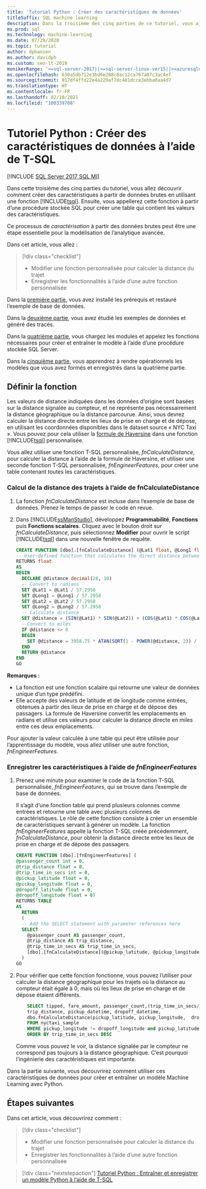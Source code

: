 ```yaml
---
title: 'Tutoriel Python : Créer des caractéristiques de données'
titleSuffix: SQL machine learning
description: Dans la troisième des cinq parties de ce tutoriel, vous ajouterez des calculs aux procédures stockées à utiliser dans des modèles Machine Learning Python avec SQL Machine Learning.
ms.prod: sql
ms.technology: machine-learning
ms.date: 07/29/2020
ms.topic: tutorial
author: dphansen
ms.author: davidph
ms.custom: seo-lt-2019
monikerRange: '>=sql-server-2017||>=sql-server-linux-ver15||>=azuresqldb-mi-current'
ms.openlocfilehash: 630a5db712e3bd6e288c0ac12ca767a07c3ac4ef
ms.sourcegitcommit: 917df4ffd22e4a229af7dc481dcce3ebba0aa4d7
ms.translationtype: HT
ms.contentlocale: fr-FR
ms.lasthandoff: 02/10/2021
ms.locfileid: "100339708"
---
```

# <a name="python-tutorial-create-data-features-using-t-sql"></a>Tutoriel Python : Créer des caractéristiques de données à l’aide de T-SQL
[!INCLUDE [SQL Server 2017 SQL MI](../../includes/applies-to-version/sqlserver2017-asdbmi.md)]

Dans cette troisième des cinq parties du tutoriel, vous allez découvrir comment créer des caractéristiques à partir de données brutes en utilisant une fonction [!INCLUDE[tsql](../../includes/tsql-md.md)]. Ensuite, vous appellerez cette fonction à partir d’une procédure stockée SQL pour créer une table qui contient les valeurs des caractéristiques.

Ce processus de *caractérisation* à partir des données brutes peut être une étape essentielle pour la modélisation de l’analytique avancée.

Dans cet article, vous allez :

> [!div class="checklist"]
> + Modifier une fonction personnalisée pour calculer la distance du trajet
> + Enregistrer les fonctionnalités à l’aide d’une autre fonction personnalisée

Dans la [première partie](python-taxi-classification-introduction.md), vous avez installé les prérequis et restauré l’exemple de base de données.

Dans la [deuxième partie](python-taxi-classification-explore-data.md), vous avez étudié les exemples de données et généré des tracés.

Dans la [quatrième partie](python-taxi-classification-train-model.md), vous chargez les modules et appelez les fonctions nécessaires pour créer et entraîner le modèle à l’aide d’une procédure stockée SQL Server.

Dans la [cinquième partie](python-taxi-classification-deploy-model.md), vous apprendrez à rendre opérationnels les modèles que vous avez formés et enregistrés dans la quatrième partie.

## <a name="define-the-function"></a>Définir la fonction

Les valeurs de distance indiquées dans les données d’origine sont basées sur la distance signalée au compteur, et ne représente pas nécessairement la distance géographique ou la distance parcourue. Ainsi, vous devrez calculer la distance directe entre les lieux de prise en charge et de dépose, en utilisant les coordonnées disponibles dans le dataset source « NYC Taxi ». Vous pouvez pour cela utiliser la [formule de Haversine](https://en.wikipedia.org/wiki/Haversine_formula) dans une fonction [!INCLUDE[tsql](../../includes/tsql-md.md)] personnalisée.

Vous allez utiliser une fonction T-SQL personnalisée, _fnCalculateDistance_, pour calculer la distance à l’aide de la formule de Haversine, et utiliser une seconde fonction T-SQL personnalisée, _fnEngineerFeatures_, pour créer une table contenant toutes les caractéristiques.

### <a name="calculate-trip-distance-using-fncalculatedistance"></a>Calcul de la distance des trajets à l’aide de fnCalculateDistance

1. La fonction _fnCalculateDistance_ est incluse dans l’exemple de base de données. Prenez le temps de passer le code en revue.
  
2. Dans [!INCLUDE[ssManStudio](../../includes/ssmanstudio-md.md)], développez **Programmabilité**, **Fonctions** puis **Fonctions scalaires**.
   Cliquez avec le bouton droit sur _fnCalculateDistance_, puis sélectionnez **Modifier** pour ouvrir le script [!INCLUDE[tsql](../../includes/tsql-md.md)] dans une nouvelle fenêtre de requête.
  
   ```sql
   CREATE FUNCTION [dbo].[fnCalculateDistance] (@Lat1 float, @Long1 float, @Lat2 float, @Long2 float)
   -- User-defined function that calculates the direct distance between two geographical coordinates
   RETURNS float
   AS
   BEGIN
     DECLARE @distance decimal(28, 10)
     -- Convert to radians
     SET @Lat1 = @Lat1 / 57.2958
     SET @Long1 = @Long1 / 57.2958
     SET @Lat2 = @Lat2 / 57.2958
     SET @Long2 = @Long2 / 57.2958
     -- Calculate distance
     SET @distance = (SIN(@Lat1) * SIN(@Lat2)) + (COS(@Lat1) * COS(@Lat2) * COS(@Long2 - @Long1))
     --Convert to miles
     IF @distance <> 0
     BEGIN
       SET @distance = 3958.75 * ATAN(SQRT(1 - POWER(@distance, 2)) / @distance);
     END
     RETURN @distance
   END
   GO
   ```

**Remarques :**

+ La fonction est une fonction scalaire qui retourne une valeur de données unique d’un type prédéfini.
+ Elle accepte des valeurs de latitude et de longitude comme entrées, obtenues à partir des lieux de prise en charge et de dépose des passagers. La formule de Haversine convertit les emplacements en radians et utilise ces valeurs pour calculer la distance directe en miles entre ces deux emplacements.

Pour ajouter la valeur calculée à une table qui peut être utilisée pour l’apprentissage du modèle, vous allez utiliser une autre fonction, _fnEngineerFeatures_.

### <a name="save-the-features-using-_fnengineerfeatures_"></a>Enregistrer les caractéristiques à l’aide de _fnEngineerFeatures_

1. Prenez une minute pour examiner le code de la fonction T-SQL personnalisée, _fnEngineerFeatures_, qui se trouve dans l’exemple de base de données.
  
   Il s’agit d’une fonction table qui prend plusieurs colonnes comme entrées et retourne une table avec plusieurs colonnes de caractéristiques.  Le rôle de cette fonction consiste à créer un ensemble de caractéristiques servant à générer un modèle. La fonction _fnEngineerFeatures_ appelle la fonction T-SQL créée précédemment, _fnCalculateDistance_, pour obtenir la distance directe entre les lieux de prise en charge et de dépose des passagers.
  
   ```sql
   CREATE FUNCTION [dbo].[fnEngineerFeatures] (
   @passenger_count int = 0,
   @trip_distance float = 0,
   @trip_time_in_secs int = 0,
   @pickup_latitude float = 0,
   @pickup_longitude float = 0,
   @dropoff_latitude float = 0,
   @dropoff_longitude float = 0)
   RETURNS TABLE
   AS
     RETURN
     (
     -- Add the SELECT statement with parameter references here
     SELECT
       @passenger_count AS passenger_count,
       @trip_distance AS trip_distance,
       @trip_time_in_secs AS trip_time_in_secs,
       [dbo].[fnCalculateDistance](@pickup_latitude, @pickup_longitude, @dropoff_latitude, @dropoff_longitude) AS direct_distance
     )
   GO
   ```
  
2. Pour vérifier que cette fonction fonctionne, vous pouvez l’utiliser pour calculer la distance géographique pour les trajets où la distance au compteur était égale à 0, mais où les lieux de prise en charge et de dépose étaient différents.
  
   ```sql
       SELECT tipped, fare_amount, passenger_count,(trip_time_in_secs/60) as TripMinutes,
       trip_distance, pickup_datetime, dropoff_datetime,
       dbo.fnCalculateDistance(pickup_latitude, pickup_longitude,  dropoff_latitude, dropoff_longitude) AS direct_distance
       FROM nyctaxi_sample
       WHERE pickup_longitude != dropoff_longitude and pickup_latitude != dropoff_latitude and trip_distance = 0
       ORDER BY trip_time_in_secs DESC
   ```
  
   Comme vous pouvez le voir, la distance signalée par le compteur ne correspond pas toujours à la distance géographique. C’est pourquoi l’ingénierie des caractéristiques est importante.

Dans la partie suivante, vous découvrirez comment utiliser ces caractéristiques de données pour créer et entraîner un modèle Machine Learning avec Python.

## <a name="next-steps"></a>Étapes suivantes

Dans cet article, vous découvrirez comment :

> [!div class="checklist"]
> + Modifier une fonction personnalisée pour calculer la distance du trajet
> + Enregistrer les fonctionnalités à l’aide d’une autre fonction personnalisée

> [!div class="nextstepaction"]
> [Tutoriel Python : Entraîner et enregistrer un modèle Python à l’aide de T-SQL](python-taxi-classification-train-model.md)